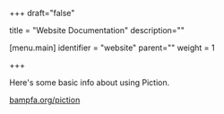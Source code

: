 +++
draft="false"

title = "Website Documentation"
description=""

[menu.main]
identifier = "website"
parent=""
weight = 1

+++

Here's some basic info about using Piction. 

[bampfa.org/piction](bampfa.org/piction)